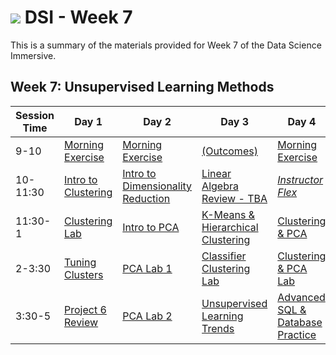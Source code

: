 # ![](https://ga-dash.s3.amazonaws.com/production/assets/logo-9f88ae6c9c3871690e33280fcf557f33.png) DSI - Week 7

This is a summary of the materials provided for Week 7 of the Data Science Immersive.

## Week 7: Unsupervised Learning Methods

Session Time | Day 1 | Day 2 | Day 3 | Day 4 | Day 5
 --- | --- | --- | --- | ---  | ---
9-10 | [Morning Exercise][7-1A]                   | [Morning Exercise][7-2A]                  | [(Outcomes)][7-3A]                        | [Morning Exercise][7-4A]     | [(Reflection)][7-5A]
10-11:30 | [Intro to Clustering][7-1B]            | [Intro to Dimensionality Reduction][7-2B] | [Linear Algebra Review - TBA][7-3B]             | [*Instructor Flex*][7-4B]              | [PCA Case Study][7-5B]
11:30-1 | [Clustering Lab][7-1C]                  | [Intro to PCA][7-2C]                      | [K-Means & Hierarchical Clustering][7-3C] | [Clustering & PCA][7-4C]     | [Project 7: Workshop][7-5C]
2-3:30 | [Tuning Clusters][7-1D]                  | [PCA Lab 1][7-2D]                         | [Classifier Clustering Lab][7-3D]         | [Clustering & PCA Lab][7-4D] | [Project 7: Workshop][7-5D]
3:30-5 | [Project 6 Review][7-1F] | [PCA Lab 2][7-2E]                         | [Unsupervised Learning Trends][7-3E]                      | [Advanced SQL & Database Practice][7-1E] | [Project 7: Presentations][7-5E]

[7-1A]: https://github.com/ga-students/DSI_SM_01/tree/master/exercises
[7-1B]: 1.1-lesson-clustering-kmeans
[7-1C]: 1.2-lab-clustering-kmeans
[7-1D]: 1.3-lesson
[7-1E]: 1.4-lesson
[7-1F]: ../../../projects/01-projects-weekly/project-07

[7-2A]: ./instructor-contributions/
[7-2B]: 2.1-lesson
[7-2C]: 2.2-lesson
[7-2D]: 2.3-lab
[7-2E]: 2.4-lab
[7-2F]: ./instructor-contributions/

[7-3A]: #
[7-3B]: 3.1-lesson
[7-3C]: 3.2-lesson
[7-3D]: 3.3-lab
[7-3E]: 3.4-lesson
[7-3F]: ./instructor-contributions/

[7-4A]: ./instructor-contributions/
[7-4B]: #
[7-4C]: 4.2-lesson
[7-4D]: 4.3-lab
[7-4E]: ../../03-projects/01-projects-weekly/project-07
[7-4F]: ./instructor-contributions/

[7-5A]: ../recurring-materials/reflection
[7-5B]: 5.1-lesson
[7-5C]: ../../03-projects/01-projects-weekly/project-07
[7-5D]: ../../03-projects/01-projects-weekly/project-07
[7-5E]: ../recurring-materials/project-show-and-tell
[7-5F]: ./instructor-contributions/
